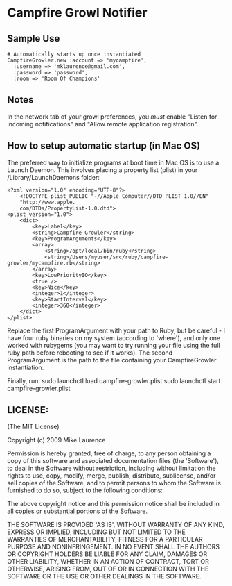 # Campfire Growl Notifier

## Sample Use

    # Automatically starts up once instantiated
    CampfireGrowler.new :account => 'mycampfire', 
      :username => 'mklaurence@gmail.com', 
      :password => 'password', 
      :room => 'Room Of Champions'

## Notes

In the network tab of your growl preferences, you *must* enable "Listen for incoming notifications" and "Allow remote application registration".

## How to setup automatic startup (in Mac OS)

The preferred way to initialize programs at boot time in Mac OS is to use a Launch Daemon. This involves placing a property list (plist) in your /Library/LaunchDaemons folder:

    <?xml version="1.0" encoding="UTF-8"?>
    	<!DOCTYPE plist PUBLIC "-//Apple Computer//DTD PLIST 1.0//EN"
    	"http://www.apple.
    	com/DTDs/PropertyList-1.0.dtd">
    <plist version="1.0">
    	<dict>  
    		<key>Label</key>
    		<string>Campfire Growler</string>
    		<key>ProgramArguments</key>
    		<array>
    			<string>/opt/local/bin/ruby</string>
    			<string>/Users/myuser/src/ruby/campfire-growler/mycampfire.rb</string>
    		</array>
    		<key>LowPriorityIO</key>
    		<true />
    		<key>Nice</key>
    		<integer>1</integer>
    		<key>StartInterval</key>
    		<integer>360</integer>
    	</dict>
    </plist>

Replace the first ProgramArgument with your path to Ruby, but be careful - I have four ruby binaries on my system (according to 'where'), and only one worked with rubygems (you may want to try running your file using the full ruby path before rebooting to see if it works). The second ProgramArgument is the path to the file containing your CampfireGrowler instantiation.

Finally, run:
    sudo launchctl load campfire-growler.plist
    sudo launchctl start campfire-growler.plist

## LICENSE:

(The MIT License)

Copyright (c) 2009 Mike Laurence

Permission is hereby granted, free of charge, to any person obtaining
a copy of this software and associated documentation files (the
'Software'), to deal in the Software without restriction, including
without limitation the rights to use, copy, modify, merge, publish,
distribute, sublicense, and/or sell copies of the Software, and to
permit persons to whom the Software is furnished to do so, subject to
the following conditions:

The above copyright notice and this permission notice shall be
included in all copies or substantial portions of the Software.

THE SOFTWARE IS PROVIDED 'AS IS', WITHOUT WARRANTY OF ANY KIND,
EXPRESS OR IMPLIED, INCLUDING BUT NOT LIMITED TO THE WARRANTIES OF
MERCHANTABILITY, FITNESS FOR A PARTICULAR PURPOSE AND NONINFRINGEMENT.
IN NO EVENT SHALL THE AUTHORS OR COPYRIGHT HOLDERS BE LIABLE FOR ANY
CLAIM, DAMAGES OR OTHER LIABILITY, WHETHER IN AN ACTION OF CONTRACT,
TORT OR OTHERWISE, ARISING FROM, OUT OF OR IN CONNECTION WITH THE
SOFTWARE OR THE USE OR OTHER DEALINGS IN THE SOFTWARE.
